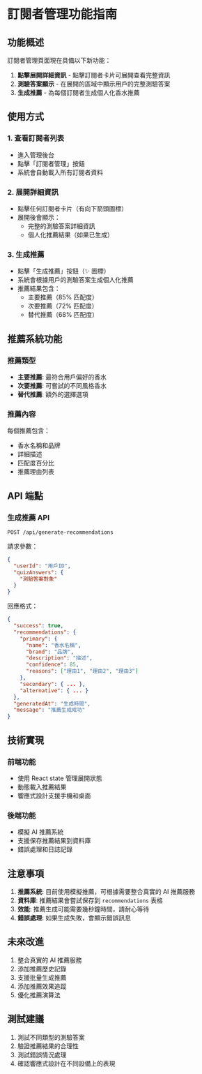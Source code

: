 # 訂閱者管理功能指南

## 功能概述

訂閱者管理頁面現在具備以下新功能：

1. **點擊展開詳細資訊** - 點擊訂閱者卡片可展開查看完整資訊
2. **測驗答案顯示** - 在展開的區域中顯示用戶的完整測驗答案
3. **生成推薦** - 為每個訂閱者生成個人化香水推薦

## 使用方式

### 1. 查看訂閱者列表
- 進入管理後台
- 點擊「訂閱者管理」按鈕
- 系統會自動載入所有訂閱者資料

### 2. 展開詳細資訊
- 點擊任何訂閱者卡片（有向下箭頭圖標）
- 展開後會顯示：
  - 完整的測驗答案詳細資訊
  - 個人化推薦結果（如果已生成）

### 3. 生成推薦
- 點擊「生成推薦」按鈕（✨ 圖標）
- 系統會根據用戶的測驗答案生成個人化推薦
- 推薦結果包含：
  - 主要推薦（85% 匹配度）
  - 次要推薦（72% 匹配度）
  - 替代推薦（68% 匹配度）

## 推薦系統功能

### 推薦類型
- **主要推薦**: 最符合用戶偏好的香水
- **次要推薦**: 可嘗試的不同風格香水
- **替代推薦**: 額外的選擇選項

### 推薦內容
每個推薦包含：
- 香水名稱和品牌
- 詳細描述
- 匹配度百分比
- 推薦理由列表

## API 端點

### 生成推薦 API
```
POST /api/generate-recommendations
```

請求參數：
```json
{
  "userId": "用戶ID",
  "quizAnswers": {
    "測驗答案對象"
  }
}
```

回應格式：
```json
{
  "success": true,
  "recommendations": {
    "primary": {
      "name": "香水名稱",
      "brand": "品牌",
      "description": "描述",
      "confidence": 85,
      "reasons": ["理由1", "理由2", "理由3"]
    },
    "secondary": { ... },
    "alternative": { ... }
  },
  "generatedAt": "生成時間",
  "message": "推薦生成成功"
}
```

## 技術實現

### 前端功能
- 使用 React state 管理展開狀態
- 動態載入推薦結果
- 響應式設計支援手機和桌面

### 後端功能
- 模擬 AI 推薦系統
- 支援保存推薦結果到資料庫
- 錯誤處理和日誌記錄

## 注意事項

1. **推薦系統**: 目前使用模擬推薦，可根據需要整合真實的 AI 推薦服務
2. **資料庫**: 推薦結果會嘗試保存到 `recommendations` 表格
3. **效能**: 推薦生成可能需要幾秒鐘時間，請耐心等待
4. **錯誤處理**: 如果生成失敗，會顯示錯誤訊息

## 未來改進

1. 整合真實的 AI 推薦服務
2. 添加推薦歷史記錄
3. 支援批量生成推薦
4. 添加推薦效果追蹤
5. 優化推薦演算法

## 測試建議

1. 測試不同類型的測驗答案
2. 驗證推薦結果的合理性
3. 測試錯誤情況處理
4. 確認響應式設計在不同設備上的表現
